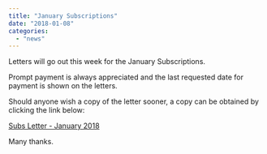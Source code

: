 ```yaml
---
title: "January Subscriptions"
date: "2018-01-08"
categories: 
  - "news"
---
```


Letters will go out this week for the January Subscriptions.

Prompt payment is always appreciated and the last requested date for payment is shown on the letters.

Should anyone wish a copy of the letter sooner, a copy can be obtained by clicking the link below:

[Subs Letter - January 2018](https://7thwhitburnscouts.org.uk/wp-content/uploads/2022/01/9ae81-subs-letter-january-2018.doc)

Many thanks.
